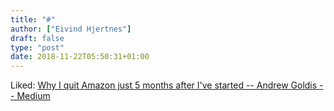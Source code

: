 ```yaml
---
title: "#"
author: ["Eivind Hjertnes"]
draft: false
type: "post"
date: 2018-11-22T05:50:31+01:00
---
```


Liked:
[Why
I quit Amazon just 5 months after I've started -- Andrew Goldis --
Medium](https://medium.com/@andrewgoldis/why-i-quit-amazon-just-5-months-after-ive-started-4ce872520f02)
